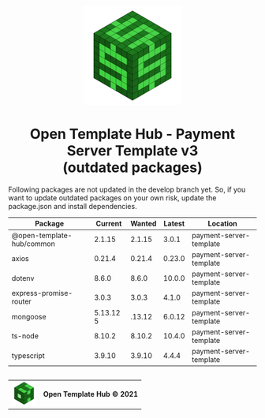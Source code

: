 <p align="center">
  <a href="https://opentemplatehub.com">
    <img src="https://raw.githubusercontent.com/open-template-hub/open-template-hub.github.io/master/assets/logo/server/payment-server-logo.png" alt="Logo" width=200>
  </a>
</p>


<h1 align="center">
Open Template Hub - Payment Server Template v3
  <br/>
(outdated packages)
</h1>

Following packages are not updated in the develop branch yet. So, if you want to update outdated packages on your own risk, update the package.json and install dependencies.

| Package                     | Current    | Wanted   | Latest   | Location |
| --- | --- | --- | --- | --- |
| @open-template-hub/common   |  2.1.15    | 2.1.15   |  3.0.1   | payment-server-template |
| axios                       |  0.21.4    | 0.21.4   | 0.23.0   | payment-server-template |
| dotenv                      |   8.6.0    |  8.6.0   | 10.0.0   | payment-server-template |
| express-promise-router      |   3.0.3    |  3.0.3   |  4.1.0   | payment-server-template |
| mongoose                    | 5.13.12  5 | .13.12   | 6.0.12   | payment-server-template |
| ts-node                     |  8.10.2    | 8.10.2   | 10.4.0   | payment-server-template |
| typescript                  |  3.9.10    | 3.9.10   |  4.4.4   | payment-server-template |

<table align="right"><tr><td><a href="https://opentemplatehub.com"><img src="https://raw.githubusercontent.com/open-template-hub/open-template-hub.github.io/master/assets/logo/brand-logo.png" width="50px" alt="oth"/></a></td><td><b>Open Template Hub © 2021</b></td></tr></table>

